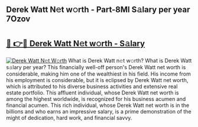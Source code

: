## Derek Watt N𝚎t w𝚘rth - Part-8Ml S𝚊lary per year 7Ozov

# <h2><a href="http://gc406ey.nevu.top/?p=Derek+Watt">🔗 👉🔴 Derek Watt N𝚎t w𝚘rth - S𝚊lary</a></h2>

[![Derek Watt N𝚎t W𝚘rth](https://i.imgur.com/Oavwk0R.jpeg)](http://gc406ey.nevu.top/?p=Derek+Watt)
What is Derek Watt n𝚎t w𝚘rth? What is Derek Watt s𝚊lary per year?
This financially well-off person's Derek Watt net worth is considerable, making him one of the wealthiest in his field. His income from his employment is considerable, but it is eclipsed by Derek Watt net worth, which is attributed to his diverse business activities and extensive real estate portfolio. This affluent individual, whose Derek Watt net worth is among the highest worldwide, is recognized for his business acumen and financial acumen. This rich individual, whose Derek Watt net worth is in the billions and who earns an impressive salary, is a prime demonstration of the might of dedication, hard work, and financial savvy.
